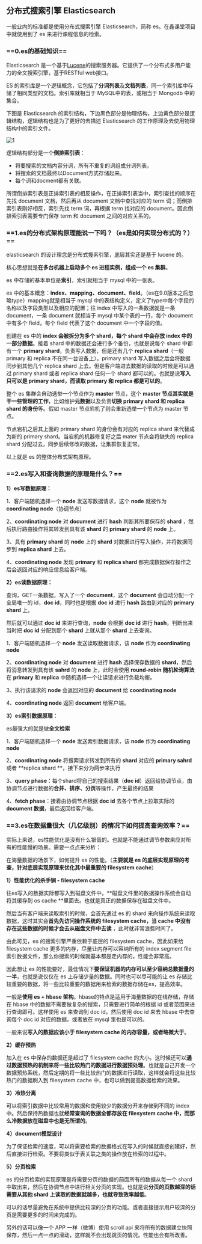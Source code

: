 ## 分布式搜索引擎 Elasticsearch

一般业内的标准都是使用分布式搜索引擎 Elasticsearch，简称 es。在鑫课堂项目中就使用到了 es 来进行课程信息的检索。

### ==0.es的基础知识==

Elasticsearch 是一个基于[Lucene](https://baike.baidu.com/item/Lucene/6753302)的搜索服务器。它提供了一个分布式多用户能力的全文搜索引擎，基于RESTful web接口。

ES 的索引库是一个逻辑概念，它包括了**分词列表**及**文档列表**，同一个索引库中存储了相同类型的文档。索引库就相当于 MySQL中的表，或相当于 Mongodb 中的集合。

下图是 Elasticsearch 的索引结构，下边黑色部分是物理结构，上边黄色部分是逻辑结构，逻辑结构也是为了更好的去描述 Elasticsearch 的工作原理及去使用物理结构中的索引文件。

![1](https://wangxin1248.github.io/assets/images/2020/2020-04/1.png)

逻辑结构部分是一个**倒排索引表**：

- 将要搜索的文档内容分词，所有不重复的词组成分词列表。
- 将搜索的文档最终以Document方式存储起来。
- 每个词和docment都有关联。

所谓倒排索引表是正排索引表的相反操作，在正排索引表当中，索引查找的顺序在先找 document 文档，然后再从 document 文档中查找对应的 term 词；而倒排索引表刚好相反，索引先找 term 词，再根据 term 找对应的 document。因此倒排索引表需要专门保存 term 和 document 之间的对应关系的。

### ==1.es的分布式架构原理能说一下吗？（es是如何实现分布式的？）==

elasticsearch 的设计理念是分布式搜索引擎，底层其实还是基于 lucene 的。

核心思想就是**在多台机器上启动多个 es 进程实例，组成一个 es 集群**。

es 中存储的基本单位是**索引**，索引就相当于 mysql 中的一张表。

es 中的基本概念：**index、mapping、document、field**。（es在9.0版本之后忽略type）mapping就是相当于 mysql 中的表结构定义，定义了type中每个字段的名称以及字段类型以及相应的配置；往 index 中写入的一条数据就是一条 document，一条 document 就相当于 mysql 中某个表的一行，每个 document 中有多个 field，每个 field 代表了这个 document 中一个字段的值。

创建在 es 中的 **index 会被拆分为多个 shard，每个 shard 中会存放 index 中的一部分数据**。接着 shard 中的数据还会进行多个备份，也就是说每个 shard 中都有一个 **primary shard**，负责写入数据，但是还有几个 **replica shard**（一般 primary 和 replica 不在同一台设备上）。primary shard 写入数据之后会将数据同步到其他几个 replica shard 上去。但是客户端进去数据的读取的时候是可以通过 primary shard 或者 replica shard 任何一个 shard 都可以的。也就是说**写入只可以是 primary shard，而读取 primary 和 replica 都是可以的**。

整个 es 集群会自动选举一个节点作为 **master** 节点，这个 **master 节点其实就是干一些管理的工作**，比如维护**元数据**以及负责**切换 primary shard 和 replica shard 的身份**等。假如 master 节点宕机了则会重新选举一个节点为 master 节点。

节点宕机之后其上面的 primary shard 的身份会有对应的 replica shard 来代替成为新的 primary shard。当宕机的机器修复好之后 mater 节点会将缺失的 replica shard 分配过去，同步后续修改的数据，让集群恢复正常。

以上就是 es 的整体分布式架构原理。

### ==2.es写入和查询数据的原理是什么？==

**1）es写数据原理：**

1、客户端随机选择一个 **node** 发送写数据请求，这个 **node** 就被作为 **coordinating node**（协调节点）

2、**coordinating node** 对 **document** 进行 **hash** 判断其所要保存的 **shard** ，然后执行路由操作将其转发到具有该 **shard** 的 **primary shard** 的 **node** 上。

3、具有 **primary shard** 的 **node** 上的 **shard** 对数据进行写入操作，并将数据同步到 **replica shard** 上去。

4、**coordinating node** 发现 **primary** 和 **replica shard** 都完成数据保存操作之后会返回对应的响应信息给客户端。

**2）es读数据原理：**

查询，GET一条数据，写入了一个 **document**，这个 **document** 会自动分配一个全局唯一的 id，**doc id**，同时也是根据 **doc id** 进行 **hash** 路由到对应的 **primary shard** 上。

然后就可以通过 **doc id** 来进行查询，**node** 会根据 **doc id** 进行 **hash**，判断出来当时把 **doc id** 分配到那个 **shard** 上就从那个 **shard** 上去查询。

1、客户端随机选择一个 **node** 发送读取数据请求，该 **node** 作为 **coordinating node**

2、**coordinating node** 对 **document** 进行 **hash** 选择保存数据的 **shard**，然后将消息转发到具有该 **sahrd** 的 **node** 上，此时会使用 **round-robin 随机轮询算法**在 **primary** 和 **replica** 中随机选择一个让读请求进行负载均衡。

3、执行该请求的 **node** 会返回对应的 **document** 给 **coordinating node**

4、**coordinating node** 返回 **document** 给客户端。 

**3）es索引数据原理：**

es最强大的就是做**全文检索**

1、客户端随机选择一个 **node** 发送索引数据请求，该 **node** 作为 **coordinating node**

2、**coordinating node** 将搜索请求转发到所有的 **shard** 对应的 **primary sahrd** 或者 **replica shard **，接下来分为两步来执行

3、**query phase**：每个shard将自己的搜索结果（**doc id**）返回给协调节点，由协调节点进行数据的**合并、排序、分页**等操作，产生最终的结果

4、**fetch phase**：接着由协调节点根据 **doc id** 去各个节点上拉取实际的 **document 数据**，最后返回给客户端。

### ==3.es在数据量很大（几亿级别）的情况下如何提高查询效率？==

实际上来说，es性能优化是没有什么银蛋的。也就是不能通过调节参数来应对所有的性能慢的场景。需要一点点来分析：

在海量数据的场景下，如何提升 es 的性能。（**主要就是 es 的底层实现原理的考查，针对底层实现原理来优化其中最重要的 filesystem cache**）

**1）性能优化的杀手锏 - filesystem cache**

往es写入的数据实际都写入到磁盘文件中，**磁盘文件里的数据操作系统会自动将其缓存到 os cache **里面去。也就是真正的数据保存在磁盘文件中。

然后当有客户端来读取索引的时候，会首先通过 es 的 shard 来向操作系统来读取数据，这时其实会**首先先访问操作系统的 filesystem cache，当 cache 中没有存在这些数据的时候才会去从磁盘文件中去读** ，此时就非常浪费时间了。

由此可见，es 的搜索引擎严重依赖于底层的 filesystem cache，因此如果给 filesystem cache 更多的内存，尽量让内存可以容纳所有的 index segment file 索引数据文件，那么你搜索的时候就基本都是走内存的，性能会非常高。

因此想让 es 的性能要好，最佳情况下**要保证机器的内存可以至少容纳总数据量的一半**，也就是说仅仅在 es 上存储少量的数据。同时也可以尽可能的让 es 存储比较重要的数据，将一些比较重要的数据用来检索的数据存储在es，提高效率。

一般是**使用 es + hbase 架构**。hbase的特点是适用于海量数据的在线存储，存储在 hbase 中的数据不需要做复杂的搜索，只需要进行简单的根据 id 或者范围来进行查询即可。这样使用 es 来查询到 doc id，然后使用 doc id 来去 hbase 中去查询每个 doc id 对应的数据。或者放在 mysql 里也是可以的。

一般来说**写入的数据应该小于 filesystem cache 的内存容量，或者略微大于**。

**2）缓存预热**

加入在 es 中保存的数据还是超过了 filesystem cache 的大小。这时候还可以**通过数据预热的机制来将一些比较热门的数据进行数据预处理**。也就是自己开发一个数据预热系统，然后定期的将一些比较热门的数据进行读取，这样就会将这些比较热门的数据刷入到 filesystem cache 中，也可以做到提高数据检索的效果。

**3）冷热分离**

可以将索引数据中比较常用的数据和使用较少的数据分开来存储到不同的 index 中。然后保持热数据也就**经常查询的数据全都存放在 filesystem cache 中，而那么冷数据放在磁盘中也是无所谓的**。

**4）document模型设计**

为了保证检索的速度，可以将需要检索的数据格式在写入的时候就直接创建好，然后直接进行检索。不要将类似于表关联之类的操作放在检索的过程中。

**5）分页检索**

es 的分页检索的实现原理是将需要分页的数据的前面所有的数据从每一个 shard 中取出来，然后在协调节点中进行相关分页的实现。也就是说**分页的页数越深的话需要从其他 shard 上读取的数据就越多，也就导致效率越低**。

可以的话尽量避免在系统中提供比较深的分页的功能。或者直接提示用户较深的分页是需要更多的时间来完成的。

另外的话可以像一个 APP 一样（微博）使用 scroll api 来将所有的数据建立快照保存，然后一点一点的滑动，这样就不会出现跳页的情况。性能也会有所改善。
